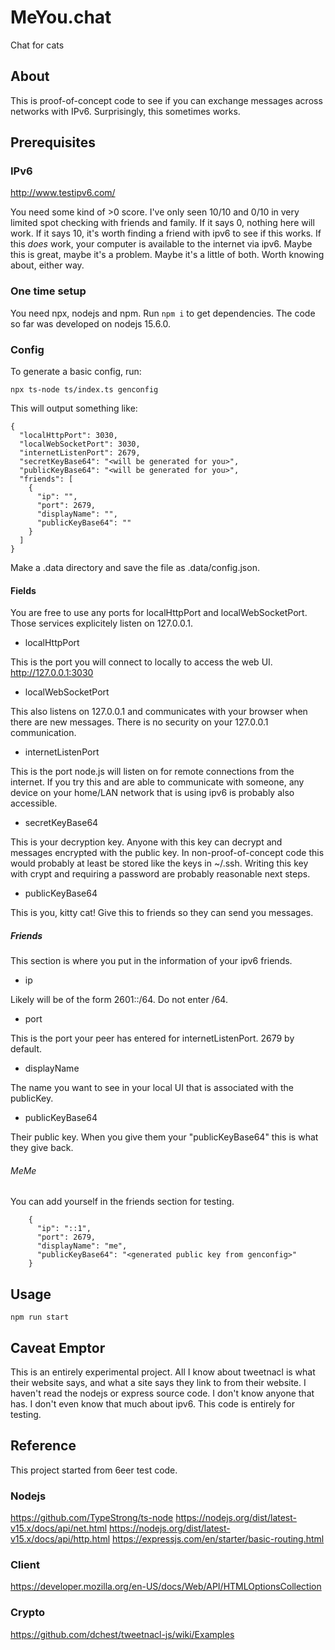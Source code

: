 # MeYou.chat

Chat for cats

## About

This is proof-of-concept code to see if you can exchange messages across
networks with IPv6. Surprisingly, this sometimes works.

## Prerequisites

### IPv6

http://www.testipv6.com/

You need some kind of >0 score. I've only seen 10/10 and 0/10 in very limited
spot checking with friends and family. If it says 0, nothing here will work. If
it says 10, it's worth finding a friend with ipv6 to see if this works. If this
*does* work, your computer is available to the internet via ipv6. Maybe this is
great, maybe it's a problem. Maybe it's a little of both. Worth knowing about,
either way.

### One time setup

You need npx, nodejs and npm. Run `npm i` to get dependencies. The code so far
was developed on nodejs 15.6.0.

### Config

To generate a basic config, run:

`npx ts-node ts/index.ts genconfig`

This will output something like:

```
{
  "localHttpPort": 3030,
  "localWebSocketPort": 3030,
  "internetListenPort": 2679,
  "secretKeyBase64": "<will be generated for you>",
  "publicKeyBase64": "<will be generated for you>",
  "friends": [
    {
      "ip": "",
      "port": 2679,
      "displayName": "",
      "publicKeyBase64": ""
    }
  ]
}
```

Make a .data directory and save the file as .data/config.json.

#### Fields

You are free to use any ports for localHttpPort and localWebSocketPort.
Those services explicitely listen on 127.0.0.1.

* localHttpPort

This is the port you will connect to locally to access the web UI.
http://127.0.0.1:3030

* localWebSocketPort

This also listens on 127.0.0.1 and communicates with your browser
when there are new messages. There is no security on your 127.0.0.1
communication.

* internetListenPort

This is the port node.js will listen on for remote connections from the
internet. If you try this and are able to communicate with someone, any device
on your home/LAN network that is using ipv6 is probably also accessible.

* secretKeyBase64

This is your decryption key. Anyone with this key can decrypt and messages
encrypted with the public key. In non-proof-of-concept code this would
probably at least be stored like the keys in ~/.ssh. Writing this key
with crypt and requiring a password are probably reasonable next steps.

* publicKeyBase64

This is you, kitty cat! Give this to friends so they can send you messages.

##### Friends

This section is where you put in the information of your ipv6 friends.

* ip

Likely will be of the form 2601::/64. Do not enter /64.

* port

This is the port your peer has entered for internetListenPort. 2679 by default.

* displayName

The name you want to see in your local UI that is associated with the
publicKey.

* publicKeyBase64

Their public key. When you give them your "publicKeyBase64" this is what
they give back.

###### MeMe

You can add yourself in the friends section for testing.

```
    {
      "ip": "::1",
      "port": 2679,
      "displayName": "me",
      "publicKeyBase64": "<generated public key from genconfig>"
    }
```

## Usage

`npm run start`

## Caveat Emptor

This is an entirely experimental project. All I know about tweetnacl is
what their website says, and what a site says they link to from their
website. I haven't read the nodejs or express source code. I don't know
anyone that has. I don't even know that much about ipv6. This code is
entirely for testing.

## Reference

This project started from 6eer test code.

### Nodejs

https://github.com/TypeStrong/ts-node
https://nodejs.org/dist/latest-v15.x/docs/api/net.html
https://nodejs.org/dist/latest-v15.x/docs/api/http.html
https://expressjs.com/en/starter/basic-routing.html

### Client

https://developer.mozilla.org/en-US/docs/Web/API/HTMLOptionsCollection

### Crypto

https://github.com/dchest/tweetnacl-js/wiki/Examples


